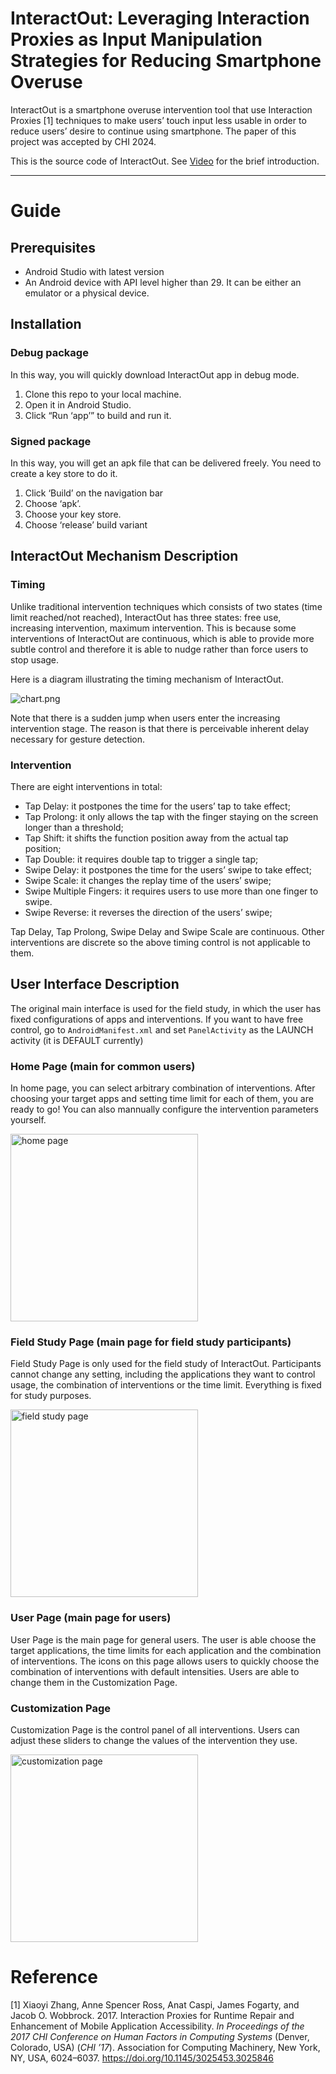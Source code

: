 # InteractOut: Leveraging Interaction Proxies as Input Manipulation Strategies for Reducing Smartphone Overuse

InteractOut is a smartphone overuse intervention tool that use Interaction Proxies [1] techniques to make users’ touch input less usable in order to reduce users’ desire to continue using smartphone. The paper of this project was accepted by CHI 2024.

This is the source code of InteractOut. See [Video](https://drive.google.com/file/d/1xvOINBRq7q5QfQX264acldPrVT7J8bUo/view?usp=sharing) for the brief introduction.

---

# Guide

## Prerequisites

- Android Studio with latest version
- An Android device with API level higher than 29. It can be either an emulator or a physical device.

## Installation

### Debug package

In this way, you will quickly download InteractOut app in debug mode.

1. Clone this repo to your local machine.
2. Open it in Android Studio.
3. Click “Run ‘app’” to build and run it.

### Signed package

In this way, you will get an apk file that can be delivered freely. You need to create a key store to do it. 

1. Click ‘Build’ on the navigation bar
2. Choose ‘apk’.
3. Choose your key store.
4. Choose ‘release’ build variant

## InteractOut Mechanism Description

### Timing

Unlike traditional intervention techniques which consists of two states (time limit reached/not reached), InteractOut has three states: free use, increasing intervention, maximum intervention. This is because some interventions of InteractOut are continuous, which is able to provide more subtle control and therefore it is able to nudge rather than force users to stop usage.

Here is a diagram illustrating the timing mechanism of InteractOut.

![chart.png](Assets/chart.png)

Note that there is a sudden jump when users enter the increasing intervention stage. The reason is that there is perceivable inherent delay necessary for gesture detection. 

### Intervention

There are eight interventions in total:

- Tap Delay: it postpones the time for the users’ tap to take effect;
- Tap Prolong: it only allows the tap with the finger staying on the screen longer than a threshold;
- Tap Shift: it shifts the function position away from the actual tap position;
- Tap Double: it requires double tap to trigger a single tap;
- Swipe Delay: it postpones the time for the users’ swipe to take effect;
- Swipe Scale: it changes the replay time of the users’ swipe;
- Swipe Multiple Fingers: it requires users to use more than one finger to swipe.
- Swipe Reverse: it reverses the direction of the users’ swipe;

Tap Delay, Tap Prolong, Swipe Delay and Swipe Scale are continuous. Other interventions are discrete so the above timing control is not applicable to them. 

## User Interface Description

The original main interface is used for the field study, in which the user has fixed configurations of apps and interventions. If you want to have free control, go to `AndroidManifest.xml` and set `PanelActivity` as the LAUNCH activity (it is DEFAULT currently)

### Home Page (main for common users)

In home page, you can select arbitrary combination of interventions. After choosing your target apps and setting time limit for each of them, you are ready to go! You can also mannually configure the intervention parameters yourself.

<img src="Assets/user_page.png" alt="home page" width="300" />

### Field Study Page (main page for field study participants)

Field Study Page is only used for the field study of InteractOut. Participants cannot change any setting, including the applications they want to control usage, the combination of interventions or the time limit. Everything is fixed for study purposes.

<img src="Assets/field_study_page.png" alt="field study page" width="300"/>

### User Page (main page for users)

User Page is the main page for general users. The user is able choose the target applications, the time limits for each application and the combination of interventions. The icons on this page allows users to quickly choose the combination of interventions with default intensities. Users are able to change them in the Customization Page.

### Customization Page

Customization Page is the control panel of all interventions. Users can adjust these sliders to change the values of the intervention they use.

<img src="Assets/customization_page.png" alt="customization page" width="300"/>

# Reference
[1] Xiaoyi Zhang, Anne Spencer Ross, Anat Caspi, James Fogarty, and Jacob O. Wobbrock. 2017. Interaction Proxies for Runtime Repair and Enhancement of Mobile Application Accessibility. *In Proceedings of the 2017 CHI Conference on Human Factors in Computing Systems* (Denver, Colorado, USA) (*CHI ’17*). Association for Computing Machinery, New York, NY, USA, 6024–6037. https://doi.org/10.1145/3025453.3025846
